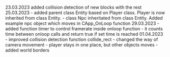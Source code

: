 23.03.2023 added collision detection of new blocks with the rest
25.03.2023
    - added parent class Entity based on Player class. Player is now inherited from class Entity.
    - class Npc inheritated from class Entity. Added example npc object which moves in CApp_OnLoop function
29.03.2023
    - added function timer to control framerate inside onloop function - it counts time between onloop calls and return true if set time is reached
01.04.2023
    - improved collision detection function collide_rect
    - changed the way of camera movement - player stays in one place, but other objects moves
    - added world borders


